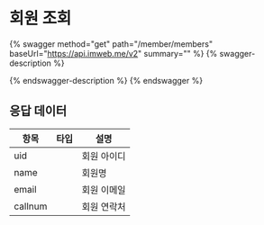 # 회원 조회

{% swagger method="get" path="/member/members" baseUrl="https://api.imweb.me/v2" summary="" %}
{% swagger-description %}

{% endswagger-description %}
{% endswagger %}

## **응답 데이터**

<table><thead><tr><th>항목</th><th data-type="select">타입</th><th>설명</th></tr></thead><tbody><tr><td>uid</td><td></td><td>회원 아이디</td></tr><tr><td>name</td><td></td><td>회원명</td></tr><tr><td>email</td><td></td><td>회원 이메일</td></tr><tr><td>callnum</td><td></td><td>회원 연락처</td></tr></tbody></table>
